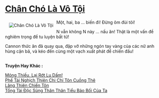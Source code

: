 <a href="https://truyentiki.com/chan-cho-la-vo-toi.30780/" title="Chân Chó Là Vô Tội"><h1>Chân Chó Là Vô Tội</h1></a><div style="display:table"><img align="right" style="float: left; padding: 10px;" src="https://truyentiki.com/a/img/str/src/30780.jpg" alt="Chân Chó Là Vô Tội">Một, hai, ba ... biến đi! Đừng ôm đùi tôi! <p></p> N vẫn không N này ... nấu ăn! Thật là một vấn đề nghiêm trọng để tu luyện bất tử! <p></p> Cannon thức ăn đã quay qua, đập vỡ những ngón tay vàng của các nữ anh hùng cặn bã, và kéo đến cùng một vạch xuất phát để chiến đấu!</div><p><br><b>Truyện Hay Khác :</b></p><a href="https://truyentiki.com/mong-thieu-lai-rot-lu-dam.30779/" alt="Mỏng Thiếu, Lại Rớt Lu Dấm!">Mỏng Thiếu, Lại Rớt Lu Dấm!</a><br/><a href="https://github.com/nownovels/truyenhay/tree/master/truyenhay/30648/README.md" alt="Phế Tài Nghịch Thiên Chi Chí Tôn Cuồng Thê">Phế Tài Nghịch Thiên Chi Chí Tôn Cuồng Thê</a><br/><a href="https://github.com/nownovels/top500/tree/master/truyenhay/33762/" alt="Lăng Thiên Chiến Tôn">Lăng Thiên Chiến Tôn</a><br/><a href="https://github.com/nownovels/top500/tree/master/truyenhay/33445/" alt="Tổng Tài Độc Sủng Thân Thân Tiểu Bảo Bối Của Ta">Tổng Tài Độc Sủng Thân Thân Tiểu Bảo Bối Của Ta</a><br/>